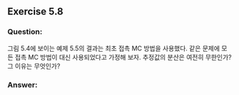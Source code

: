 ## Exercise 5.8

### Question:

그림 5.4에 보이는 예제 5.5의 결과는 최초 접촉 MC 방법을 사용했다. 같은 문제에 모든 접촉 MC 방법이 대신 사용되었다고 가정해 보자. 추정값의 분산은 여전히 무한인가? 그 이유는 무엇인가?

### Answer:
